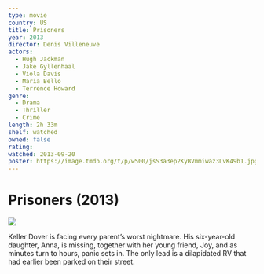```yaml
---
type: movie
country: US
title: Prisoners
year: 2013
director: Denis Villeneuve
actors:
  - Hugh Jackman
  - Jake Gyllenhaal
  - Viola Davis
  - Maria Bello
  - Terrence Howard
genre:
  - Drama
  - Thriller
  - Crime
length: 2h 33m
shelf: watched
owned: false
rating:
watched: 2013-09-20
poster: https://image.tmdb.org/t/p/w500/jsS3a3ep2KyBVmmiwaz3LvK49b1.jpg
---
```


# Prisoners (2013)

![](https://image.tmdb.org/t/p/w500/jsS3a3ep2KyBVmmiwaz3LvK49b1.jpg)

Keller Dover is facing every parent’s worst nightmare. His six-year-old daughter, Anna, is missing, together with her young friend, Joy, and as minutes turn to hours, panic sets in. The only lead is a dilapidated RV that had earlier been parked on their street.